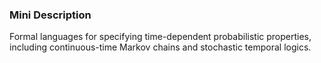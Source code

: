### Mini Description

Formal languages for specifying time-dependent probabilistic properties, including continuous-time Markov chains and stochastic temporal logics.
